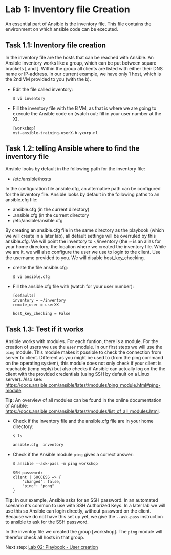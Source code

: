 # Lab 1: Inventory file Creation
An essential part of Ansible is the inventory file. This file contains the environment on which ansible code can be executed.

## Task 1.1: Inventory file creation
In the inventory file are the hosts that can be reached with Ansible. An Ansible inventory works like a group, which can be put between square brackets
[ and ]. Within the group all clients are listed with either their DNS name or IP-address. In our current example, we have only 1 host, which is the 2nd VM provided to you (with the b). 

* Edit the file called inventory:

  ``$ vi inventory``

* Fill the inventory file with the B VM, as that is where we are going to execute the Ansible code on (watch out: fill in your user number at the X).

  ```
  [workshop]
  mst-ansible-training-userX-b.yxorp.nl

  ```

## Task 1.2: telling Ansible where to find the inventory file
Ansible looks by default in the following path for the inventory file:

* /etc/ansible/hosts

In the configuration file ansible.cfg, an alternative path can be configured for the inventory file. Ansible looks by default in the following paths to an ansible.cfg file:

* ansible.cfg (in the current directory)
* .ansible.cfg (in the current directory
* /etc/ansible/ansible.cfg

By creating an ansible.cfg file in the same directory as the playbook (which we will create in a later lab), all default settings will be overruled by this ansible.cfg. We will point the inventory to  ~/inventory (the ~ is an alias for your home directory; the location where we created the inventory file. While we are it, we will also configure the user we use to login to the client. Use the username provided to you. We will disable host_key_checking.

* create the file ansible.cfg:

  ``$ vi ansible.cfg``

* Fill the ansible.cfg file with (watch for your user number):
  ```
  [defaults]
  inventory = ~/inventory
  remote_user = userXX

  host_key_checking = False
  ```

## Task 1.3: Test if it works
Ansible works with modules. For each funtion, there is a module. For the creation of users we use the  ``user`` module. In our first steps we will use the ``ping`` module. This module makes it possible to check the connection from server to client. Different as you might be used to (from the ping command on the operating system), this module does not only check if your client is reachable (icmp reply) but also checks if Ansible can actually log on the the client with the provided credentials (using SSH by default on a Linux server). Also see: https://docs.ansible.com/ansible/latest/modules/ping_module.html#ping-module.

**Tip:** An overview of all modules can be found in the online documentation of Ansible: https://docs.ansible.com/ansible/latest/modules/list_of_all_modules.html.

* Check if the inventory file and the ansible.cfg file are in your home directory: 

  ``$ ls``

  ```
  ansible.cfg  inventory
  ```
  
* Check if the Ansible module ``ping`` gives a correct answer:

  ``$ ansible --ask-pass -m ping workshop``

  ```
  SSH password:
  client | SUCCESS => {
      "changed": false,
      "ping": "pong"
  }
  ```
  
**Tip:** In our example, Ansible asks for an SSH password. In an automated scenario it's common to use with SSH Authorized Keys. In a later lab we will use this so Ansible can login directly, without password on the client. Because we do not have this set up yet, we give the ``--ask-pass`` instruction to ansible to ask for the SSH password.

In the inventoy file we created the group [workshop]. The ``ping`` module will therefor check all hosts in that group. 

Next step: [Lab 02: Playbook - User creation](/labs/02_NL_playbook_user.md)
